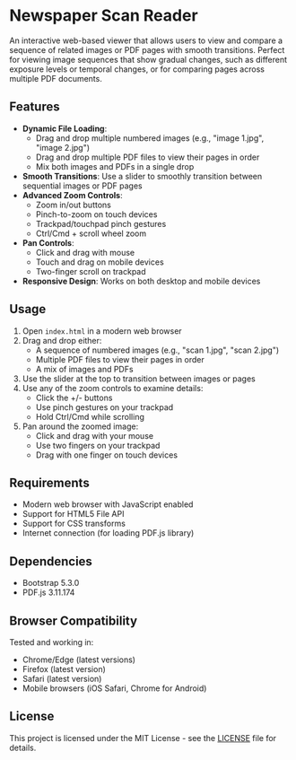 # Newspaper Scan Reader

An interactive web-based viewer that allows users to view and compare a sequence of related images or PDF pages with smooth transitions. Perfect for viewing image sequences that show gradual changes, such as different exposure levels or temporal changes, or for comparing pages across multiple PDF documents.

## Features

- **Dynamic File Loading**: 
  - Drag and drop multiple numbered images (e.g., "image 1.jpg", "image 2.jpg")
  - Drag and drop multiple PDF files to view their pages in order
  - Mix both images and PDFs in a single drop
- **Smooth Transitions**: Use a slider to smoothly transition between sequential images or PDF pages
- **Advanced Zoom Controls**:
  - Zoom in/out buttons
  - Pinch-to-zoom on touch devices
  - Trackpad/touchpad pinch gestures
  - Ctrl/Cmd + scroll wheel zoom
- **Pan Controls**:
  - Click and drag with mouse
  - Touch and drag on mobile devices
  - Two-finger scroll on trackpad
- **Responsive Design**: Works on both desktop and mobile devices

## Usage

1. Open `index.html` in a modern web browser
2. Drag and drop either:
   - A sequence of numbered images (e.g., "scan 1.jpg", "scan 2.jpg")
   - Multiple PDF files to view their pages in order
   - A mix of images and PDFs
3. Use the slider at the top to transition between images or pages
4. Use any of the zoom controls to examine details:
   - Click the +/- buttons
   - Use pinch gestures on your trackpad
   - Hold Ctrl/Cmd while scrolling
5. Pan around the zoomed image:
   - Click and drag with your mouse
   - Use two fingers on your trackpad
   - Drag with one finger on touch devices

## Requirements

- Modern web browser with JavaScript enabled
- Support for HTML5 File API
- Support for CSS transforms
- Internet connection (for loading PDF.js library)

## Dependencies

- Bootstrap 5.3.0
- PDF.js 3.11.174

## Browser Compatibility

Tested and working in:
- Chrome/Edge (latest versions)
- Firefox (latest version)
- Safari (latest version)
- Mobile browsers (iOS Safari, Chrome for Android)

## License

This project is licensed under the MIT License - see the [LICENSE](LICENSE) file for details.
